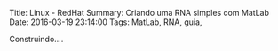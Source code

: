 Title: Linux - RedHat
Summary: Criando uma RNA simples com MatLab
Date: 2016-03-19 23:14:00
Tags: MatLab, RNA, guia,

Construindo....


